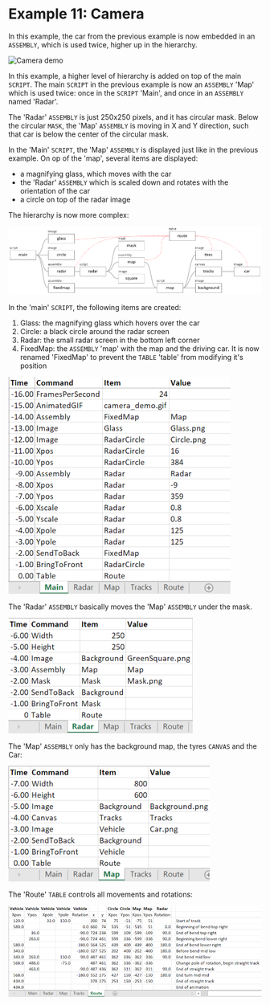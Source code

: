 # Example 11: Camera

In this example, the car from the previous example is now embedded in an `ASSEMBLY`, which is used twice, higher up in the hierarchy.

![Camera demo](camera_demo.gif)

In this example, a higher level of hierarchy is added on top of the main `SCRIPT`. The main `SCRIPT` in the previous example is now an `ASSEMBLY` 'Map' which is used twice: once in the `SCRIPT` 'Main', and once in an `ASSEMBLY` named 'Radar'. 

The 'Radar' `ASSEMBLY` is just 250x250 pixels, and it has circular mask. Below the circular `MASK`, the 'Map' `ASSEMBLY` is moving in X and Y direction, such that car is below the center of the circular mask.

In the 'Main' `SCRIPT`, the 'Map' `ASSEMBLY` is displayed just like in the previous example. On op of the 'map', several items are displayed:
* a magnifying glass, which moves with the car
* the 'Radar' `ASSEMBLY` which is scaled down and rotates with the orientation of the car
* a circle on top of the radar image

The hierarchy is now more complex:

![](Design/camera-hierarchy.png)

In the 'main' `SCRIPT`, the following items are created:
1. Glass: the magnifying glass which hovers over the car
1. Circle: a black circle around the radar screen
1. Radar: the small radar screen in the bottom left corner
1. FixedMap: the `ASSEMBLY` 'map' with the map and the driving car. It is now renamed 'FixedMap' to prevent the `TABLE` 'table' from modifying it's position

![](Design/camera-main.png)

The 'Radar' `ASSEMBLY` basically moves the 'Map' `ASSEMBLY` under the mask.

![](Design/camera-radar.png)

The 'Map' `ASSEMBLY` only has the background map, the tyres `CANVAS` and the Car:

![](Design/camera-map.png)

The 'Route' `TABLE` controls all movements and rotations:

![](Design/camera-table.png)

